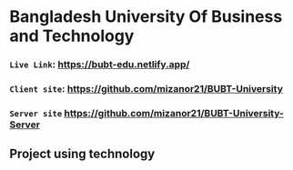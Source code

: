 # Bangladesh University Of Business and Technology

### `Live Link`: https://bubt-edu.netlify.app/

### `Client site`: https://github.com/mizanor21/BUBT-University

### `Server site` https://github.com/mizanor21/BUBT-University-Server

## Project using technology
